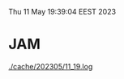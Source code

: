 Thu 11 May 19:39:04 EEST 2023
# JAM
<a href='./cache/202305/11_19.log'>./cache/202305/11_19.log</a>
